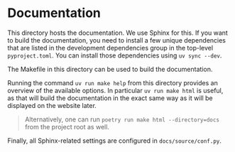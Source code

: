 # Documentation

This directory hosts the documentation. 
We use Sphinx for this.
If you want to build the documentation, you need to install a few unique dependencies that are listed in the development dependencies group in the top-level `pyproject.toml`.
You can install those dependencies using `uv sync --dev`.

The Makefile in this directory can be used to build the documentation.

Running the command `uv run make help` from this directory provides an overview of the available options.
In particular `uv run make html` is useful, as that will build the documentation in the exact same way as it will be displayed on the website later.

> Alternatively, one can run `poetry run make html --directory=docs` from the project root as well.

Finally, all Sphinx-related settings are configured in `docs/source/conf.py`.
